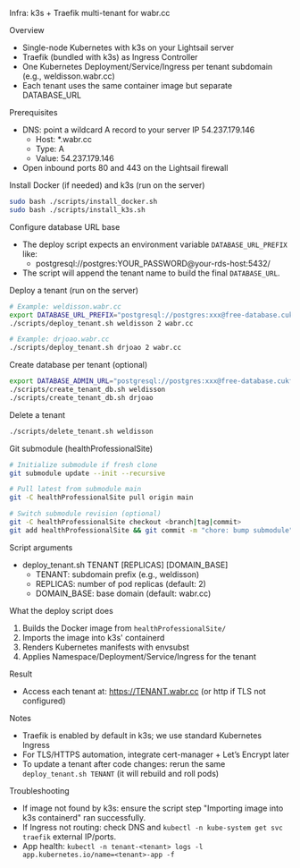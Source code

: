 Infra: k3s + Traefik multi-tenant for wabr.cc

Overview
- Single-node Kubernetes with k3s on your Lightsail server
- Traefik (bundled with k3s) as Ingress Controller
- One Kubernetes Deployment/Service/Ingress per tenant subdomain (e.g., weldisson.wabr.cc)
- Each tenant uses the same container image but separate DATABASE_URL

Prerequisites
- DNS: point a wildcard A record to your server IP 54.237.179.146
  - Host: *.wabr.cc
  - Type: A
  - Value: 54.237.179.146
- Open inbound ports 80 and 443 on the Lightsail firewall

Install Docker (if needed) and k3s (run on the server)
```bash
sudo bash ./scripts/install_docker.sh
sudo bash ./scripts/install_k3s.sh
```

Configure database URL base
- The deploy script expects an environment variable `DATABASE_URL_PREFIX` like:
  - postgresql://postgres:YOUR_PASSWORD@your-rds-host:5432/
- The script will append the tenant name to build the final `DATABASE_URL`.

Deploy a tenant (run on the server)
```bash
# Example: weldisson.wabr.cc
export DATABASE_URL_PREFIX="postgresql://postgres:xxx@free-database.cukfpauavjwz.us-east-1.rds.amazonaws.com:5432/"
./scripts/deploy_tenant.sh weldisson 2 wabr.cc

# Example: drjoao.wabr.cc
./scripts/deploy_tenant.sh drjoao 2 wabr.cc
```

Create database per tenant (optional)
```bash
export DATABASE_ADMIN_URL="postgresql://postgres:xxx@free-database.cukfpauavjwz.us-east-1.rds.amazonaws.com:5432/postgres"
./scripts/create_tenant_db.sh weldisson
./scripts/create_tenant_db.sh drjoao
```

Delete a tenant
```bash
./scripts/delete_tenant.sh weldisson
```

Git submodule (healthProfessionalSite)
```bash
# Initialize submodule if fresh clone
git submodule update --init --recursive

# Pull latest from submodule main
git -C healthProfessionalSite pull origin main

# Switch submodule revision (optional)
git -C healthProfessionalSite checkout <branch|tag|commit>
git add healthProfessionalSite && git commit -m "chore: bump submodule"
```

Script arguments
- deploy_tenant.sh TENANT [REPLICAS] [DOMAIN_BASE]
  - TENANT: subdomain prefix (e.g., weldisson)
  - REPLICAS: number of pod replicas (default: 2)
  - DOMAIN_BASE: base domain (default: wabr.cc)

What the deploy script does
1. Builds the Docker image from `healthProfessionalSite/`
2. Imports the image into k3s' containerd
3. Renders Kubernetes manifests with envsubst
4. Applies Namespace/Deployment/Service/Ingress for the tenant

Result
- Access each tenant at: https://TENANT.wabr.cc (or http if TLS not configured)

Notes
- Traefik is enabled by default in k3s; we use standard Kubernetes Ingress
- For TLS/HTTPS automation, integrate cert-manager + Let’s Encrypt later
- To update a tenant after code changes: rerun the same `deploy_tenant.sh TENANT` (it will rebuild and roll pods)

Troubleshooting
- If image not found by k3s: ensure the script step "Importing image into k3s containerd" ran successfully.
- If Ingress not routing: check DNS and `kubectl -n kube-system get svc traefik` external IP/ports.
- App health: `kubectl -n tenant-<tenant> logs -l app.kubernetes.io/name=<tenant>-app -f`


